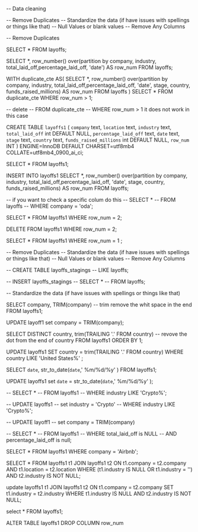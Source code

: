 -- Data cleaning

-- Remove Duplicates
-- Standardize the data (if have issues with spellings or things like that)
-- Null Values or blank values 
-- Remove Any Columns

-- Remove Duplicates

SELECT *
FROM layoffs;

SELECT *, 
row_number() over(partition by company, industry, total_laid_off,percentage_laid_off, 'date') AS row_num
FROM layoffs;

WITH duplicate_cte AS(
SELECT *, 
row_number() over(partition by company, industry, total_laid_off,percentage_laid_off, 'date', stage, country, funds_raised_millions) AS row_num
FROM layoffs
)
SELECT * 
FROM duplicate_cte
WHERE row_num > 1;

-- delete 
-- FROM duplicate_cte
-- WHERE row_num > 1    it does not work in this case

CREATE TABLE `layoffs1` (
  `company` text,
  `location` text,
  `industry` text,
  `total_laid_off` int DEFAULT NULL,
  `percentage_laid_off` text,
  `date` text,
  `stage` text,
  `country` text,
  `funds_raised_millions` int DEFAULT NULL,
  `row_num` INT
) ENGINE=InnoDB DEFAULT CHARSET=utf8mb4 COLLATE=utf8mb4_0900_ai_ci;

SELECT *
FROM layoffs1;
 
 INSERT INTO layoffs1
 SELECT *, 
row_number() over(partition by company, industry, total_laid_off,percentage_laid_off, 'date', stage, country, funds_raised_millions) AS row_num
FROM layoffs;

-- if you want to check a specific colum do this
 -- SELECT *
--  FROM layoffs
--  WHERE company = 'oda'; 
 
 SELECT * 
FROM layoffs1
WHERE row_num = 2;

 
DELETE 
FROM layoffs1
WHERE row_num = 2;

 SELECT * 
FROM layoffs1
WHERE row_num = 1 ;

-- Remove Duplicates
-- Standardize the data (if have issues with spellings or things like that)
-- Null Values or blank values 
-- Remove Any Columns

-- CREATE TABLE layoffs_stagings
-- LIKE layoffs; 

-- INSERT layoffs_stagings
-- SELECT *
-- FROM layoffs;

-- Standardize the data (if have issues with spellings or things like that)

SELECT company, TRIM(company) -- trim remove the whit space in the end
FROM layoffs1;

UPDATE layoff1
set company = TRIM(company);

SELECT DISTINCT country, trim(TRAILING '.' FROM country) -- revove the dot from the end of country
FROM layoffs1
ORDER BY 1;

UPDATE layoffs1
SET country = trim(TRAILING '.' FROM country)
WHERE country LIKE 'United States%' ; 

SELECT `date`,
str_to_date(`date`,' %m/%d/%y' )
FROM layoffs1;

UPDATE layoffs1
set `date` = str_to_date(`date`,' %m/%d/%y' );

-- SELECT *
-- FROM layoffs1
-- WHERE industry LIKE 'Crypto%'; 

-- UPDATE layoffs1
-- set industry = 'Crypto'
-- WHERE industry LIKE 'Crypto%';

-- UPDATE layoff1
-- set company = TRIM(company)

-- SELECT *
-- FROM layoffs1
-- WHERE total_laid_off is NULL
-- AND percentage_laid_off is null;

SELECT *
FROM layoffs1
WHERE company = 'Airbnb';

SELECT *
FROM layoffs1 t1
JOIN layoffs1 t2
	ON t1.company = t2.company
    AND t1.location = t2.location
WHERE (t1.industry IS NULL OR t1.industry = '')
AND t2.industry IS NOT NULL;

update layoffs1 t1
JOIN layoffs1 t2
	ON t1.company = t2.company
SET t1.industry = t2.industry
WHERE t1.industry IS NULL 
AND t2.industry IS NOT NULL;


select *
FROM layoffs1;

ALTER TABLE layoffs1
DROP COLUMN row_num
